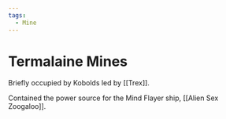 ```yaml
---
tags:
  - Mine
---
```

# Termalaine Mines 


Briefly occupied by Kobolds led by [[Trex]].

Contained the power source for the Mind Flayer ship, [[Alien Sex Zoogaloo]].